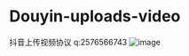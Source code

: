 # Douyin-uploads-video
抖音上传视频协议
q:2576566743
![image](https://github.com/xmydjx/Douyin-uploads-video/assets/47141266/3142791e-e6ed-42c7-8166-68a82f880e5d)
